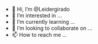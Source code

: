 - 👋 Hi, I’m @Leidergirado
- 👀 I’m interested in ...
- 🌱 I’m currently learning ...
- 💞️ I’m looking to collaborate on ...
- 📫 How to reach me ...

<!---
Leidergirado/Leidergirado is a ✨ special ✨ repository because its `README.md` (this file) appears on your GitHub profile.
You can click the Preview link to take a look at your changes.
--->
